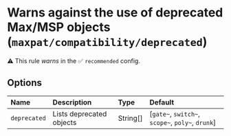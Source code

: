 # Warns against the use of deprecated Max/MSP objects (`maxpat/compatibility/deprecated`)

⚠️ This rule _warns_ in the ✅ `recommended` config.

<!-- end auto-generated rule header -->

## Options

<!-- begin auto-generated rule options list -->

| Name         | Description              | Type     | Default                                          |
| :----------- | :----------------------- | :------- | :----------------------------------------------- |
| `deprecated` | Lists deprecated objects | String[] | [`gate~`, `switch~`, `scope~`, `poly~`, `drunk`] |

<!-- end auto-generated rule options list -->
